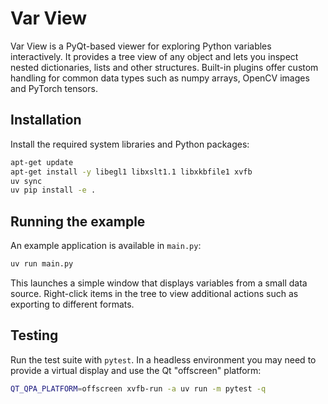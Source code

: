 # Var View

Var View is a PyQt-based viewer for exploring Python variables interactively. It provides a tree view of any object and lets you inspect nested dictionaries, lists and other structures. Built-in plugins offer custom handling for common data types such as numpy arrays, OpenCV images and PyTorch tensors.

## Installation

Install the required system libraries and Python packages:

```bash
apt-get update
apt-get install -y libegl1 libxslt1.1 libxkbfile1 xvfb
uv sync
uv pip install -e .
```

## Running the example

An example application is available in `main.py`:

```bash
uv run main.py
```

This launches a simple window that displays variables from a small data source. Right-click items in the tree to view additional actions such as exporting to different formats.

## Testing

Run the test suite with `pytest`. In a headless environment you may
need to provide a virtual display and use the Qt "offscreen" platform:

```bash
QT_QPA_PLATFORM=offscreen xvfb-run -a uv run -m pytest -q
```


